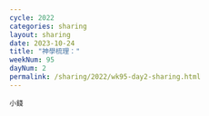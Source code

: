 ```yaml
---
cycle: 2022
categories: sharing
layout: sharing
date: 2023-10-24
title: "神學梳理："
weekNum: 95
dayNum: 2
permalink: /sharing/2022/wk95-day2-sharing.html
---
```


[](https://eccseattle.github.io/media/sharing/2022/wk095/2023-10-24-bin.m4a)

`小錢`
